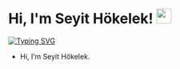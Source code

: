 <h1> Hi, I'm Seyit Hökelek! <img src = "https://raw.githubusercontent.com/MartinHeinz/MartinHeinz/master/wave.gif" width = 30px> </h1>
<p align='center'>
</p>

<a href="https://git.io/typing-svg"><img src="https://readme-typing-svg.demolab.com?font=Pixelify+Sans&pause=1000&color=F7230F&background=FFFFFF00&vCenter=true&width=435&lines=Attention%2C+Astronomer!" alt="Typing SVG" /></a>
- Hi, I’m Seyit Hökelek.
